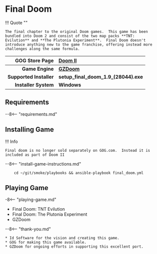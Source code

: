 # Final Doom

!!! Quote ""

    The final chapter to the original Doom games.  This game has been bundled into Doom 2 and consist of the two map packs **TNT: Evilution** and **The Plutonia Experiment**.  Final Doom doesn't introduce anything new to the game franchise, offering instead more challenges along the same formula.

| GOG Store Page | [Doom II](https://www.gog.com/game/doom_ii) |
|--:|:--|
| **Game Engine** | **[GZDoom](https://zdoom.org/index)** |
| **Supported Installer** | **setup_final_doom_1.9_(28044).exe** |
| **Installer System** | **Windows** |

## Requirements

--8<-- "requirements.md"

## Installing Game

!!! Info

    Final doom is no longer sold separately on GOG.com.  Instead it is included as part of Doom II

--8<-- "install-game-instructions.md"

        cd ~/git/smoke/playbooks && ansible-playbook final_doom.yml

## Playing Game

-8<-- "playing-game.md"
    
* Final Doom: TNT Evilution
* Final Doom: The Plutonia Experiment
* GZDoom

--8<-- "thank-you.md"
    
    * Id Software for the vision and creating this game.
    * GOG for making this game available.
    * GZDoom for ongoing efforts in supporting this excellent port.
